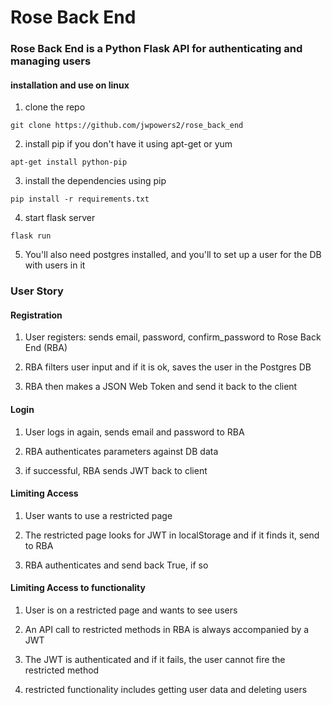 # Rose Back End

### Rose Back End is a Python Flask API for authenticating and managing users 

#### installation and use on linux

1. clone the repo
```
git clone https://github.com/jwpowers2/rose_back_end
```
2. install pip if you don't have it using apt-get or yum
```
apt-get install python-pip
```
3. install the dependencies using pip
```
pip install -r requirements.txt
```
4. start flask server
```
flask run
```
5. You'll also need postgres installed, and you'll to set up a user for the DB with users in it

### User Story

#### Registration

1. User registers: sends email, password, confirm_password to Rose Back End (RBA)

2. RBA filters user input and if it is ok, saves the user in the Postgres DB 

3. RBA then makes a JSON Web Token and send it back to the client

#### Login

1. User logs in again, sends email and password to RBA

2. RBA authenticates parameters against DB data 

3. if successful, RBA sends JWT back to client


#### Limiting Access 

1. User wants to use a restricted page

2. The restricted page looks for JWT in localStorage and if it finds it, send to RBA

3. RBA authenticates and send back True, if so

#### Limiting Access to functionality

1. User is on a restricted page and wants to see users

2. An API call to restricted methods in RBA is always accompanied by a JWT

3. The JWT is authenticated and if it fails, the user cannot fire the restricted method

4. restricted functionality includes getting user data and deleting users
